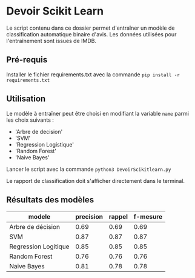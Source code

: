 # Devoir Scikit Learn

Le script contenu dans ce dossier permet d'entraîner un modèle de classification automatique binaire d'avis. Les données utilisées pour l'entraînement sont issues de IMDB.

## Pré-requis

Installer le fichier requirements.txt avec la commande `pip install -r requirements.txt`

## Utilisation 

Le modèle à entraîner peut être choisi en modifiant la variable `name` parmi les choix suivants :
- 'Arbre de decision'
- 'SVM'
- 'Regression Logistique'
- 'Random Forest'
- 'Naive Bayes'

Lancer le script avec la commande `python3 DevoirScikitlearn.py`

Le rapport de classification doit s'afficher directement dans le terminal.

## Résultats des modèles
| modele | precision | rappel | f-mesure |
|--------|-----------|--------|----------|
| Arbre de décision | 0.69| 0.69 | 0.69 |
| SVM | 0.87 | 0.87 | 0.87 |
| Regression Logitique | 0.85 | 0.85 | 0.85 |
| Random Forest | 0.76 | 0.76 | 0.76 |
| Naive Bayes | 0.81 | 0.78 | 0.78 |
